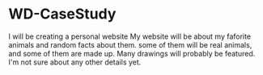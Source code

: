 # WD-CaseStudy
  I will be creating a personal website
My website will be about my faforite animals and random facts about them.
some of them will be real animals, 
and some of them are made up. Many drawings will probably be featured.
I'm not sure about any other details yet.
